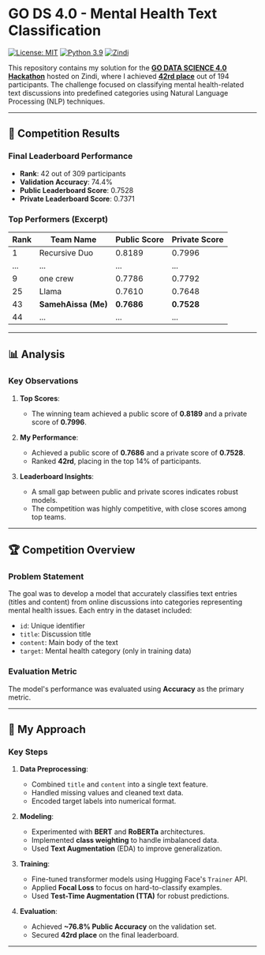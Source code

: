 # GO DS 4.0 - Mental Health Text Classification

[![License: MIT](https://img.shields.io/badge/License-MIT-yellow.svg)](LICENSE)
[![Python 3.9](https://img.shields.io/badge/python-3.9-blue.svg)](requirements.txt)
[![Zindi](https://img.shields.io/badge/Zindi-Platform-blue)](https://zindi.africa/competitions/go-data-science-40-mental-health-challenge/)

This repository contains my solution for the **[GO DATA SCIENCE 4.0 Hackathon](https://zindi.africa/competitions/go-data-science-40-mental-health-challenge/)** hosted on Zindi, where I achieved **[42rd place](https://zindi.africa/users/SamehAissa/competitions/certificate)** out of 194 participants. The challenge focused on classifying mental health-related text discussions into predefined categories using Natural Language Processing (NLP) techniques.

---

## 🏅 Competition Results

### Final Leaderboard Performance
- **Rank**: 42 out of 309 participants
- **Validation Accuracy**: 74.4%
- **Public Leaderboard Score**: 0.7528
- **Private Leaderboard Score**: 0.7371

### Top Performers (Excerpt)
| Rank | Team Name               | Public Score | Private Score |
|------|-------------------------|--------------|---------------|
| 1    | Recursive Duo           | 0.8189       | 0.7996        |
| ...  | ...                     | ...          | ...           |
| 9    | one crew        | 0.7786       | 0.7792        |
| 25   | Llama                     | 0.7610       | 0.7648        |
| 43   | **SamehAissa (Me)**     | **0.7686**   | **0.7528**    |
| 44   | ...                     | ...          | ...           |

---

## 📊 Analysis

### Key Observations
1. **Top Scores**:
   - The winning team achieved a public score of **0.8189** and a private score of **0.7996**.
2. **My Performance**:
   - Achieved a public score of **0.7686** and a private score of **0.7528**.
   - Ranked **42rd**, placing in the top 14% of participants.

3. **Leaderboard Insights**:
   - A small gap between public and private scores indicates robust models.
   - The competition was highly competitive, with close scores among top teams.

---

## 🏆 Competition Overview

### Problem Statement
The goal was to develop a model that accurately classifies text entries (titles and content) from online discussions into categories representing mental health issues. Each entry in the dataset included:
- `id`: Unique identifier
- `title`: Discussion title
- `content`: Main body of the text
- `target`: Mental health category (only in training data)

### Evaluation Metric
The model's performance was evaluated using **Accuracy** as the primary metric.

---

## 🚀 My Approach

### Key Steps
1. **Data Preprocessing**:
   - Combined `title` and `content` into a single text feature.
   - Handled missing values and cleaned text data.
   - Encoded target labels into numerical format.

2. **Modeling**:
   - Experimented with **BERT** and **RoBERTa** architectures.
   - Implemented **class weighting** to handle imbalanced data.
   - Used **Text Augmentation** (EDA) to improve generalization.

3. **Training**:
   - Fine-tuned transformer models using Hugging Face's `Trainer` API.
   - Applied **Focal Loss** to focus on hard-to-classify examples.
   - Used **Test-Time Augmentation (TTA)** for robust predictions.

4. **Evaluation**:
   - Achieved **~76.8% Public Accuracy** on the validation set.
   - Secured **42rd place** on the final leaderboard.

---
